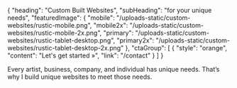 {
    "heading": "Custom Built Websites",
    "subHeading": "for your unique needs",
    "featuredImage": {
        "mobile": "/uploads-static/custom-websites/rustic-mobile.png",
        "mobile2x": "/uploads-static/custom-websites/rustic-mobile-2x.png",
        "primary": "/uploads-static/custom-websites/rustic-tablet-desktop.png",
        "primary2x": "/uploads-static/custom-websites/rustic-tablet-desktop-2x.png"
    },
    "ctaGroup": [
        {
            "style": "orange",
            "content": "Let's get started &raquo;",
            "link": "/contact"
        }
    ]
}

Every artist, business, company, and individual has unique needs. That’s why I build unique websites to meet those needs.
